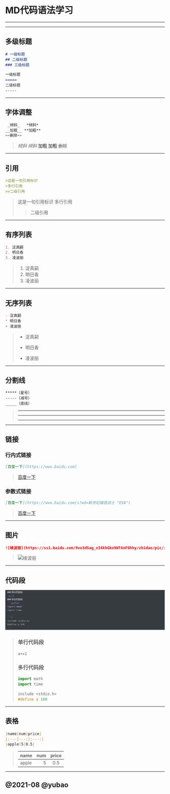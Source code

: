# MD代码语法学习
------
-----
## 多级标题
```markdown
# 一级标题
## 二级标题
### 三级标题
```
```markdown
一级标题
=====
二级标题
-----
```
-----
## 字体调整
```markdown
 _倾斜_   *倾斜*
__加粗__ **加粗**
~~删除~~ 
```
>_倾斜_ *倾斜*
>__加粗__ **加粗**
>~~删除~~ 
-----
## 引用
```markdown
>这是一句引用标识
>多行引用
>>二级引用
```
>这是一句引用标识
>多行引用
>
>>二级引用
-----
## 有序列表
```markdown
1. 淀真嗣
2. 明日香
3. 凌波丽
```
>1. 淀真嗣
>2. 明日香
>3. 凌波丽
-----
## 无序列表
```markdown
- 淀真嗣
* 明日香
+ 凌波丽
```
>- 淀真嗣
>* 明日香
>+ 凌波丽
-----
## 分割线
```markdown
*****（星号）
-----（减号）
_____（底线）
```
>*****
>-----
>_____
-----
## 链接
### 行内式链接
```markdown
[百度一下](https://www.baidu.com)
```
>[百度一下](https://www.baidu.com)
### 参数式链接
```markdown
[百度一下](https://www.baidu.com/s?wd=新世纪福音战士 "EVA")
```
>[百度一下](https://www.baidu.com/s?wd=新世纪福音战士 "EVA")
-----
## 图片
```markdown
![绫波丽](https://ss1.baidu.com/9vo3dSag_xI4khGko9WTAnF6hhy/zhidao/pic/item/b812c8fcc3cec3fd7530d002d688d43f879427be.jpg)
```
>![绫波丽](https://ss1.baidu.com/9vo3dSag_xI4khGko9WTAnF6hhy/zhidao/pic/item/b812c8fcc3cec3fd7530d002d688d43f879427be.jpg)
-----
## 代码段
![代码段图片](.\pics\代码段.png)
>### 单行代码段
>`a+=1`
>### 多行代码段
>```python
>import math
>import time
>```
>```c
>include <stdio.h>
>#define a 100
>```
-----
## 表格
```markdown
|name|num|price|
|:---|---:|:---:|
|apple|5|0.5|
```
>|name|num|price|
>|:---|---:|:---:|
>|apple|5|0.5|
-----
## @2021-08 @yubao